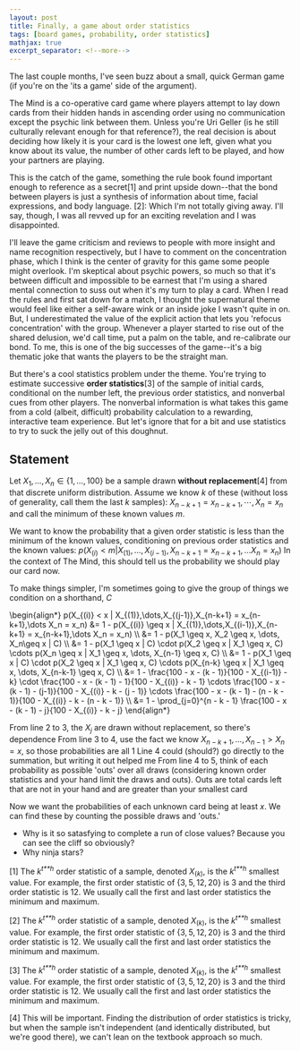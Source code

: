 ```yaml
---
layout: post
title: Finally, a game about order statistics
tags: [board games, probability, order statistics]
mathjax: true
excerpt_separator: <!--more-->
---
```


The last couple months, I've seen buzz about a small, quick German game
(if you're on the 'its a game' side of the argument).
<!--more-->

The Mind is a co-operative card game where players attempt to lay down
cards from their hidden hands in ascending order using no communication
except the psychic link between them. Unless you're Uri Geller (is he
still culturally relevant enough for that reference?), the real decision
is about deciding how likely it is your card is the lowest one left,
given what you know about its value, the number of other cards left to
be played, and how your partners are playing.

This is the catch of the game, something the rule book found important
enough to reference as a secret[1] and print upside down--that the bond
between players is just a synthesis of information about time, facial
expressions, and body language. [2]: Which I'm not totally giving away.
I'll say, though, I was all revved up for an exciting revelation and I
was disappointed.

I'll leave the game criticism and reviews to people with more insight
and name recognition respectively, but I have to comment on the
concentration phase, which I think is the center of gravity for this
game some people might overlook. I'm skeptical about psychic powers, so
much so that it's between difficult and impossible to be earnest that
I'm using a shared mental connection to suss out when it's my turn to
play a card. When I read the rules and first sat down for a match, I
thought the supernatural theme would feel like either a self-aware wink
or an inside joke I wasn't quite in on. But, I underestimated the value
of the explicit action that lets you 'refocus concentration' with the
group. Whenever a player started to rise out of the shared delusion,
we'd call time, put a palm on the table, and re-calibrate our bond. To
me, this is one of the big successes of the game--it's a big thematic
joke that wants the players to be the straight man.

But there's a cool statistics problem under the theme. You're trying to
estimate successive **order statistics**[3] of the sample of initial
cards, conditional on the number left, the previous order statistics,
and nonverbal cues from other players. The nonverbal information is what
takes this game from a cold (albeit, difficult) probability calculation
to a rewarding, interactive team experience. But let's ignore that for a
bit and use statistics to try to suck the jelly out of this doughnut.

Statement
---------

Let *X*<sub>1</sub>, ..., *X*<sub>*n*</sub> ∈ {1, ..., 100} be a sample
drawn **without replacement**[4] from that discrete uniform
distribution. Assume we know *k* of these (without loss of generality,
call them the last *k* samples):
*X*<sub>*n* − *k* + 1</sub> = *x*<sub>*n* − *k* + 1</sub>, ⋯, *X*<sub>*n*</sub> = *x*<sub>*n*</sub>
and call the minimum of these known values *m*.

We want to know the probability that a given order statistic is less
than the minimum of the known values, conditioning on previous order
statistics and the known values:
*p*(*X*<sub>(*i*)</sub> &lt; *m*|*X*<sub>(1)</sub>, …, *X*<sub>(*i* − 1)</sub>, *X*<sub>*n* − *k* + 1</sub> = *x*<sub>*n* − *k* + 1</sub>, …*X*<sub>*n*</sub> = *x*<sub>*n*</sub>)
 In the context of The Mind, this should tell us the probability we
should play our card now.

To make things simpler, I'm sometimes going to give the group of things
we condition on a shorthand, *C*

\begin{align\*}
     p(X\_{(i)} &lt; x | X\_{(1)},\\dots,X\_{(j-1)},X\_{n-k+1} = x\_{n-k+1},\\dots X\_n = x\_n)
  &= 1 - p(X\_{(i)} \\geq x | X\_{(1)},\\dots,X\_{(i-1)},X\_{n-k+1} = x\_{n-k+1},\\dots X\_n = x\_n) \\\\
  &= 1 - p(X\_1 \\geq x, X\_2 \\geq x, \\dots, X\_n\\geq x | C) \\\\
  &= 1 - p(X\_1 \\geq x | C) \\cdot p(X\_2 \\geq x | X\_1 \\geq x, C) \\cdots p(X\_n \\geq x | X\_1 \\geq x, \\dots, X\_{n-1} \\geq x, C) \\\\
  &= 1 - p(X\_1 \\geq x | C) \\cdot p(X\_2 \\geq x | X\_1 \\geq x, C) \\cdots p(X\_{n-k} \\geq x | X\_1 \\geq x, \\dots, X\_{n-k-1} \\geq x, C) \\\\
  &= 1 - \\frac{100 - x - (k - 1)}{100 - X\_{(i-1)} - k} \\cdot \\frac{100 - x - (k - 1) - 1}{100 - X\_{(i)} - k - 1} \\cdots \\frac{100 - x - (k - 1) - (j-1)}{100 - X\_{(i)} - k - (j - 1)} \\cdots \\frac{100 - x - (k - 1) - (n - k - 1)}{100 - X\_{(i)} - k - (n - k - 1)} \\\\
  &= 1 - \\prod\_{j=0}^{n - k - 1} \\frac{100 - x - (k - 1) - j}{100 - X\_{(i)} - k - j}
\end{align\*}

 From line 2 to 3, the *X*<sub>*j*</sub> are drawn without replacement,
so there's dependence From line 3 to 4, use the fact we know
*X*<sub>*n* − *k* + 1</sub>, …, *X*<sub>*n* − 1</sub> &gt; *X*<sub>*n*</sub> = *x*,
so those probabilities are all 1 Line 4 could (should?) go directly to
the summation, but writing it out helped me From line 4 to 5, think of
each probability as possible 'outs' over all draws (considering known
order statistics and your hand limit the draws and outs). Outs are total
cards left that are not in your hand and are greater than your smallest
card

Now we want the probabilities of each unknown card being at least *x*.
We can find these by counting the possible draws and 'outs.'

-   Why is it so satasfying to complete a run of close values? Because
    you can see the cliff so obviously?
-   Why ninja stars?

[1] The *k*<sup>*t**h*</sup> order statistic of a sample, denoted
*X*<sub>(*k*)</sub>, is the *k*<sup>*t**h*</sup> smallest value. For
example, the first order statistic of {3, 5, 12, 20} is 3 and the third
order statistic is 12. We usually call the first and last order
statistics the minimum and maximum.

[2] The *k*<sup>*t**h*</sup> order statistic of a sample, denoted
*X*<sub>(*k*)</sub>, is the *k*<sup>*t**h*</sup> smallest value. For
example, the first order statistic of {3, 5, 12, 20} is 3 and the third
order statistic is 12. We usually call the first and last order
statistics the minimum and maximum.

[3] The *k*<sup>*t**h*</sup> order statistic of a sample, denoted
*X*<sub>(*k*)</sub>, is the *k*<sup>*t**h*</sup> smallest value. For
example, the first order statistic of {3, 5, 12, 20} is 3 and the third
order statistic is 12. We usually call the first and last order
statistics the minimum and maximum.

[4] This will be important. Finding the distribution of order statistics
is tricky, but when the sample isn't independent (and identically
distributed, but we're good there), we can't lean on the textbook
approach so much.
